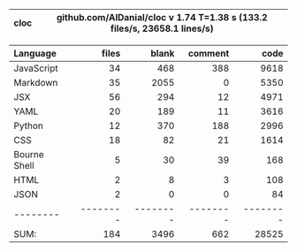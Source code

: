 cloc|github.com/AlDanial/cloc v 1.74  T=1.38 s (133.2 files/s, 23658.1 lines/s)
--- | ---

Language|files|blank|comment|code
:-------|-------:|-------:|-------:|-------:
JavaScript|34|468|388|9618
Markdown|35|2055|0|5350
JSX|56|294|12|4971
YAML|20|189|11|3616
Python|12|370|188|2996
CSS|18|82|21|1614
Bourne Shell|5|30|39|168
HTML|2|8|3|108
JSON|2|0|0|84
--------|--------|--------|--------|--------
SUM:|184|3496|662|28525
